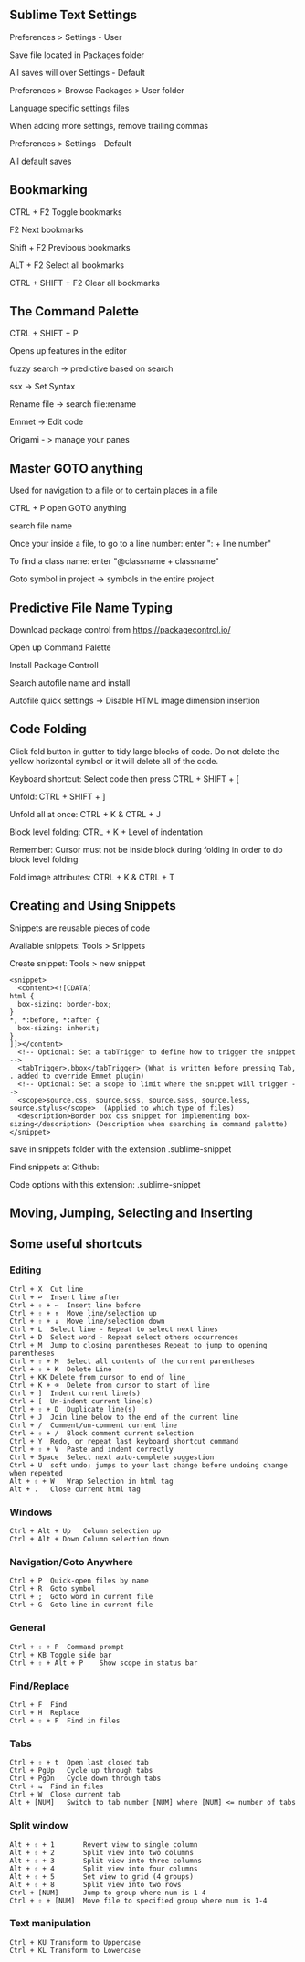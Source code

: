 ##  Sublime Text Settings

  Preferences > Settings - User
  
  Save file located in Packages folder
  
  All saves will over Settings - Default
  
  Preferences > Browse Packages > User folder
  
  Language specific settings files
  
  When adding more settings, remove trailing commas
  
  Preferences > Settings - Default
  
  All default saves
  
##  Bookmarking

  CTRL + F2 Toggle bookmarks
  
  F2 Next bookmarks
  
  Shift + F2 Previoous bookmarks

  ALT + F2 Select all bookmarks
  
  CTRL + SHIFT + F2 Clear all bookmarks
  
##  The Command Palette

  CTRL + SHIFT + P
  
  Opens up features in the editor
  
  fuzzy search -> predictive based on search
  
  ssx -> Set Syntax
  
  Rename file -> search file:rename
  
  Emmet -> Edit code
  
  Origami - > manage your panes
  
##  Master GOTO anything 

  Used for navigation to a file or to certain places in a file
  
  CTRL + P open GOTO anything
  
  search file name
  
  Once your inside a file, to go to a line number: enter ": + line number"
  
  To find a class name: enter "@classname + classname"
  
  Goto symbol in project -> symbols in the entire project
  
##  Predictive File Name Typing  

  Download package control from https://packagecontrol.io/
  
  Open up Command Palette
  
  Install Package Controll
  
  Search autofile name and install
  
  Autofile quick settings -> Disable HTML image dimension insertion
  
##  Code Folding

  Click fold button in gutter to tidy large blocks of code.
  Do not delete the yellow horizontal symbol or it will delete all of the code.
  
  Keyboard shortcut: Select code then press CTRL + SHIFT + [
  
  Unfold: CTRL + SHIFT + ]
  
  Unfold all at once: CTRL + K & CTRL + J
  
  Block level folding: CTRL + K + Level of indentation
  
  Remember: Cursor must not be inside block during folding in order to do block level folding
  
  Fold image attributes: CTRL + K & CTRL + T
  
##  Creating and Using Snippets

  Snippets are reusable pieces of code
  
  Available snippets: Tools > Snippets
  
  Create snippet: Tools > new snippet
  
  ```
  <snippet>
	<content><![CDATA[
  html {
    box-sizing: border-box;
  }
  *, *:before, *:after {
    box-sizing: inherit;
  }
  ]]></content>
    <!-- Optional: Set a tabTrigger to define how to trigger the snippet -->
    <tabTrigger>.bbox</tabTrigger> (What is written before pressing Tab, . added to override Emmet plugin)
    <!-- Optional: Set a scope to limit where the snippet will trigger -->
    <scope>source.css, source.scss, source.sass, source.less, source.stylus</scope>  (Applied to which type of files)
    <description>Border box css snippet for implementing box-sizing</description> (Description when searching in command palette)
  </snippet>
  ```
  
  save in snippets folder with the extension .sublime-snippet
  
  Find snippets at Github:
  
  Code options with this extension: .sublime-snippet
  
##  Moving, Jumping, Selecting and Inserting



##  Some useful shortcuts

### Editing
  ```	
  Ctrl + X	Cut line
  Ctrl + ↩	Insert line after
  Ctrl + ⇧ + ↩	Insert line before
  Ctrl + ⇧ + ↑	Move line/selection up
  Ctrl + ⇧ + ↓	Move line/selection down
  Ctrl + L	Select line - Repeat to select next lines
  Ctrl + D	Select word - Repeat select others occurrences
  Ctrl + M	Jump to closing parentheses Repeat to jump to opening parentheses
  Ctrl + ⇧ + M	Select all contents of the current parentheses
  Ctrl + ⇧ + K	Delete Line
  Ctrl + KK	Delete from cursor to end of line
  Ctrl + K + ⌫	Delete from cursor to start of line
  Ctrl + ]	Indent current line(s)
  Ctrl + [	Un-indent current line(s)
  Ctrl + ⇧ + D	Duplicate line(s)
  Ctrl + J	Join line below to the end of the current line
  Ctrl + /	Comment/un-comment current line
  Ctrl + ⇧ + /	Block comment current selection
  Ctrl + Y	Redo, or repeat last keyboard shortcut command
  Ctrl + ⇧ + V	Paste and indent correctly
  Ctrl + Space	Select next auto-complete suggestion
  Ctrl + U	soft undo; jumps to your last change before undoing change when repeated
  Alt + ⇧ + W	Wrap Selection in html tag
  Alt + .	Close current html tag
  ```	
  
### Windows
  ```	
  Ctrl + Alt + Up	Column selection up
  Ctrl + Alt + Down	Column selection down
  ```  
  
### Navigation/Goto Anywhere
  ```
  Ctrl + P	Quick-open files by name
  Ctrl + R	Goto symbol
  Ctrl + ;	Goto word in current file
  Ctrl + G	Goto line in current file
  ```
  
### General 
  ```	
  Ctrl + ⇧ + P	Command prompt
  Ctrl + KB	Toggle side bar
  Ctrl + ⇧ + Alt + P	Show scope in status bar
  ```	
  
### Find/Replace
  ```	
  Ctrl + F	Find
  Ctrl + H	Replace
  Ctrl + ⇧ + F	Find in files
  ```

### Tabs
  ```	
  Ctrl + ⇧ + t	Open last closed tab
  Ctrl + PgUp	Cycle up through tabs
  Ctrl + PgDn	Cycle down through tabs
  Ctrl + ⇆	Find in files
  Ctrl + W	Close current tab
  Alt + [NUM]	Switch to tab number [NUM] where [NUM] <= number of tabs
  ```
  
### Split window
  ```
  Alt + ⇧ + 1		Revert view to single column
  Alt + ⇧ + 2		Split view into two columns
  Alt + ⇧ + 3		Split view into three columns
  Alt + ⇧ + 4		Split view into four columns
  Alt + ⇧ + 5		Set view to grid (4 groups)
  Alt + ⇧ + 8		Split view into two rows
  Ctrl + [NUM]		Jump to group where num is 1-4
  Ctrl + ⇧ + [NUM]	Move file to specified group where num is 1-4
  ```
  
### Text manipulation
  ```
  Ctrl + KU	Transform to Uppercase
  Ctrl + KL	Transform to Lowercase  
  ```
